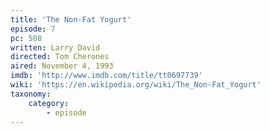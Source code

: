 ```yaml
---
title: 'The Non-Fat Yogurt'
episode: 7
pc: 508
written: Larry David
directed: Tom Cherones
aired: November 4, 1993
imdb: 'http://www.imdb.com/title/tt0697739'
wiki: 'https://en.wikipedia.org/wiki/The_Non-Fat_Yogurt'
taxonomy:
    category:
        - episode
---
```

